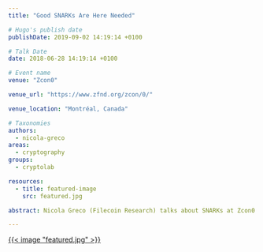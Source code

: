 ```yaml
---
title: "Good SNARKs Are Here Needed"

# Hugo's publish date
publishDate: 2019-09-02 14:19:14 +0100

# Talk Date
date: 2018-06-28 14:19:14 +0100

# Event name
venue: "Zcon0"

venue_url: "https://www.zfnd.org/zcon/0/"

venue_location: "Montréal, Canada"

# Taxonomies
authors:
  - nicola-greco
areas:
  - cryptography
groups:
  - cryptolab

resources:
  - title: featured-image
    src: featured.jpg

abstract: Nicola Greco (Filecoin Research) talks about SNARKs at Zcon0.

---
```


[{{< image "featured.jpg" >}}](https://www.youtube.com/watch?v=QII1xq9J7NY)
